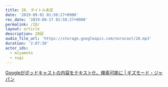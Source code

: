 ```yaml
---
title: 28. タイトル未定
date: '2019-09-01 01:50:27+0900'
rec_date: '2019-08-17 01:50:27+0900'
permalink: /28/
layout: article
description: 28回
audio_file_url: 'https://storage.googleapis.com/noracast/28.mp3'
duration: '2:07:38'
actor_ids:
  - miyamoto
  - sugi
---
```

[Googleがポッドキャストの内容をテキスト化、検索可能に | ギズモード・ジャパン](https://www.gizmodo.jp/2019/08/google-podcast-text.html)
